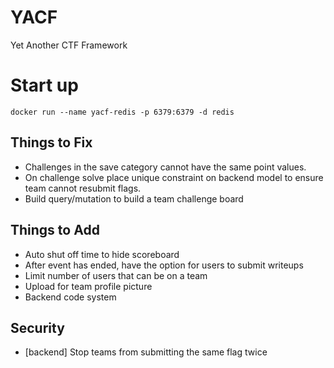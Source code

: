 # YACF
Yet Another CTF Framework


# Start up
```
docker run --name yacf-redis -p 6379:6379 -d redis

```


## Things to Fix
- Challenges in the save category cannot have the same point values.
- On challenge solve place unique constraint on backend model to ensure team cannot resubmit flags.
- Build query/mutation to build a team challenge board
 


 ## Things to Add
 - Auto shut off time to hide scoreboard
 - After event has ended, have the option for users to submit writeups
 - Limit number of users that can be on a team
 - Upload for team profile picture
 - Backend code system

 ## Security

 - [backend] Stop teams from submitting the same flag twice
